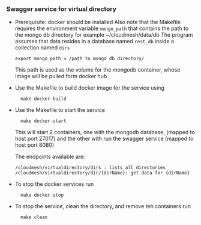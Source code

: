 ### Swagger service for virtual directory

* Prerequisite: docker should be installed
  Also note that the Makefile requires the environment variable
  ```mongo_path``` that contains the path to the mongo db directory
  for example ~/cloudmesh/data/db
  The program assumes that data resides in a database named ```rest_db```
  inside a collection named ```dirs```

  	  export mongo_path = /path to mongo db directory/       

  This path is used as the volume for the mongodb container, whose image
  will be pulled form docker hub
  
* Use the Makefile to build docker image for the service using

		make docker-build

* Use the Makefile to start the service

		make docker-start
	
  This will start 2 containers, one with the mongodb database,
  (mapped to host port 27017) and the other with run the swagger
  service (mapped to host port 8080)

  The endpoints available are:

      /cloudmesh/virtualdirectory/dirs : lists all directories
      /cloudmesh/virtualdirectory/dir/{dirName}: get data for {dirName}


* To stop the docker services run

		make docker-stop

* To stop the service, clean the directory, and remove teh containers run

     	make clean
